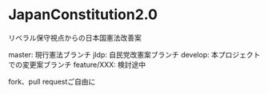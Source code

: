 # JapanConstitution2.0
リベラル保守視点からの日本国憲法改善案

master: 現行憲法ブランチ
jldp: 自民党改憲案ブランチ
develop: 本プロジェクトでの変更案ブランチ
feature/XXX: 検討途中

fork、pull requestご自由に
